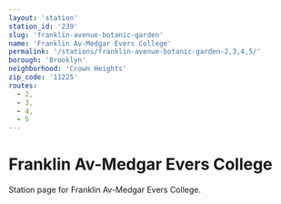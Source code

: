 ```yaml
---
layout: 'station'
station_id: '239'
slug: 'franklin-avenue-botanic-garden'
name: 'Franklin Av-Medgar Evers College'
permalink: '/stations/franklin-avenue-botanic-garden-2,3,4,5/'
borough: 'Brooklyn'
neighborhood: 'Crown Heights'
zip_code: '11225'
routes:
  - 2,
  - 3,
  - 4,
  - 5
---
```

# Franklin Av-Medgar Evers College

Station page for Franklin Av-Medgar Evers College.
